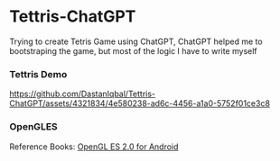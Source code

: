 # Tettris-ChatGPT

Trying to create Tetris Game using ChatGPT, ChatGPT helped me to bootstraping the game, but most of
the logic I have to write myself

### Tettris Demo

https://github.com/DastanIqbal/Tettris-ChatGPT/assets/4321834/4e580238-ad6c-4456-a1a0-5752f01ce3c8

### OpenGLES

Reference
Books: [OpenGL ES 2.0 for Android](https://pragprog.com/titles/kbogla/opengl-es-2-for-android/)
